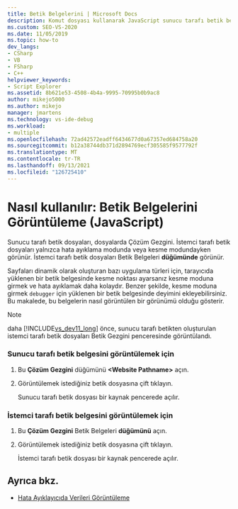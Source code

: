 ```yaml
---
title: Betik Belgelerini | Microsoft Docs
description: Komut dosyası kullanarak JavaScript sunucu tarafı betik belgelerini Visual Studio Çözüm Gezgini.
ms.custom: SEO-VS-2020
ms.date: 11/05/2019
ms.topic: how-to
dev_langs:
- CSharp
- VB
- FSharp
- C++
helpviewer_keywords:
- Script Explorer
ms.assetid: 8b621e53-4508-4b4a-9995-70995b0b9ac8
author: mikejo5000
ms.author: mikejo
manager: jmartens
ms.technology: vs-ide-debug
ms.workload:
- multiple
ms.openlocfilehash: 72ad42572eadff6434677d0a67357ed684758a20
ms.sourcegitcommit: b12a38744db371d2894769ecf305585f9577792f
ms.translationtype: MT
ms.contentlocale: tr-TR
ms.lasthandoff: 09/13/2021
ms.locfileid: "126725410"
---
```

# <a name="how-to-view-script-documents-javascript"></a>Nasıl kullanılır: Betik Belgelerini Görüntüleme (JavaScript)

Sunucu tarafı betik dosyaları, dosyalarda Çözüm Gezgini. İstemci tarafı betik dosyaları yalnızca hata ayıklama modunda veya kesme modundayken görünür. İstemci tarafı betik dosyaları Betik Belgeleri **düğümünde** görünür.

Sayfaları dinamik olarak oluşturan bazı uygulama türleri için, tarayıcıda yüklenen bir betik belgesinde kesme noktası ayarsanız kesme moduna girmek ve hata ayıklamak daha kolaydır. Benzer şekilde, kesme moduna girmek `debugger` için yüklenen bir betik belgesinde deyimini ekleyebilirsiniz. Bu makalede, bu belgelerin nasıl görüntülen bir görünümü olduğu gösterir.

> [!NOTE]
> daha [!INCLUDE[vs_dev11_long](../data-tools/includes/vs_dev11_long_md.md)] önce, sunucu tarafı betikten oluşturulan istemci tarafı betik dosyaları Betik Gezgini penceresinde görüntülandı.

### <a name="to-view-a-server-side-script-document"></a>Sunucu tarafı betik belgesini görüntülemek için

1. Bu **Çözüm Gezgini** düğümünü **\<Website Pathname>** açın.

2. Görüntülemek istediğiniz betik dosyasına çift tıklayın.

     Sunucu tarafı betik dosyası bir kaynak pencerede açılır.

### <a name="to-view-a-client-side-script-document"></a>İstemci tarafı betik belgesini görüntülemek için

1. Bu **Çözüm Gezgini** Betik Belgeleri **düğümünü** açın.

2. Görüntülemek istediğiniz betik dosyasına çift tıklayın.

     İstemci tarafı betik dosyası bir kaynak pencerede açılır.

## <a name="see-also"></a>Ayrıca bkz.
- [Hata Ayıklayıcıda Verileri Görüntüleme](../debugger/viewing-data-in-the-debugger.md)